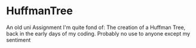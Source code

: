 HuffmanTree
===========

An old uni Assignment I'm quite fond of: The creation of a Huffman Tree, back in the early days of my coding. Probably no use to anyone except my sentiment
